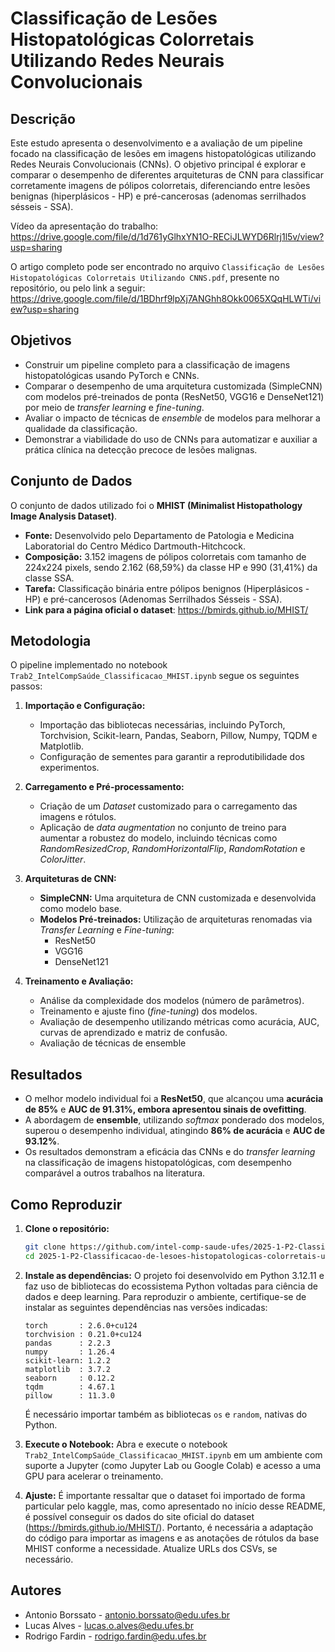 # Classificação de Lesões Histopatológicas Colorretais Utilizando Redes Neurais Convolucionais

## Descrição

Este estudo apresenta o desenvolvimento e a avaliação de um pipeline focado na classificação de lesões em imagens histopatológicas utilizando Redes Neurais Convolucionais (CNNs). O objetivo principal é explorar e comparar o desempenho de diferentes arquiteturas de CNN para classificar corretamente imagens de pólipos colorretais, diferenciando entre lesões benignas (hiperplásicos - HP) e pré-cancerosas (adenomas serrilhados sésseis - SSA).

Vídeo da apresentação do trabalho: https://drive.google.com/file/d/1d761yGlhxYN1O-RECiJLWYD6Rlrj1l5v/view?usp=sharing

O artigo completo pode ser encontrado no arquivo `Classificação de Lesões Histopatológicas Colorretais Utilizando CNNS.pdf`, presente no repositório, ou pelo link a seguir: https://drive.google.com/file/d/1BDhrf9lpXj7ANGhh8Okk0065XQqHLWTi/view?usp=sharing

## Objetivos

* Construir um pipeline completo para a classificação de imagens histopatológicas usando PyTorch e CNNs.
* Comparar o desempenho de uma arquitetura customizada (SimpleCNN) com modelos pré-treinados de ponta (ResNet50, VGG16 e DenseNet121) por meio de *transfer learning* e *fine-tuning*.
* Avaliar o impacto de técnicas de *ensemble* de modelos para melhorar a qualidade da classificação.
* Demonstrar a viabilidade do uso de CNNs para automatizar e auxiliar a prática clínica na detecção precoce de lesões malignas.

## Conjunto de Dados

O conjunto de dados utilizado foi o **MHIST (Minimalist Histopathology Image Analysis Dataset)**.

* **Fonte:** Desenvolvido pelo Departamento de Patologia e Medicina Laboratorial do Centro Médico Dartmouth-Hitchcock.
* **Composição:** 3.152 imagens de pólipos colorretais com tamanho de 224x224 pixels, sendo 2.162 (68,59%) da classe HP e 990 (31,41%) da classe SSA.
* **Tarefa:** Classificação binária entre pólipos benignos (Hiperplásicos - HP) e pré-cancerosos (Adenomas Serrilhados Sésseis - SSA).
* **Link para a página oficial o dataset**: https://bmirds.github.io/MHIST/

## Metodologia

O pipeline implementado no notebook `Trab2_IntelCompSaúde_Classificacao_MHIST.ipynb` segue os seguintes passos:

1.  **Importação e Configuração:**
    * Importação das bibliotecas necessárias, incluindo PyTorch, Torchvision, Scikit-learn, Pandas, Seaborn, Pillow, Numpy, TQDM e Matplotlib.
    * Configuração de sementes para garantir a reprodutibilidade dos experimentos.

2.  **Carregamento e Pré-processamento:**
    * Criação de um *Dataset* customizado para o carregamento das imagens e rótulos.
    * Aplicação de *data augmentation* no conjunto de treino para aumentar a robustez do modelo, incluindo técnicas como *RandomResizedCrop*, *RandomHorizontalFlip*, *RandomRotation* e *ColorJitter*.

3.  **Arquiteturas de CNN:**
    * **SimpleCNN:** Uma arquitetura de CNN customizada e desenvolvida como modelo base.
    * **Modelos Pré-treinados:** Utilização de arquiteturas renomadas via *Transfer Learning* e *Fine-tuning*:
        * ResNet50
        * VGG16
        * DenseNet121

4.  **Treinamento e Avaliação:**
    * Análise da complexidade dos modelos (número de parâmetros).
    * Treinamento e ajuste fino (*fine-tuning*) dos modelos.
    * Avaliação de desempenho utilizando métricas como acurácia, AUC, curvas de aprendizado e matriz de confusão.
    * Avaliação de técnicas de ensemble

## Resultados

* O melhor modelo individual foi a **ResNet50**, que alcançou uma **acurácia de 85%** e **AUC de 91.31%, embora apresentou sinais de ovefitting**.
* A abordagem de **ensemble**, utilizando *softmax* ponderado dos modelos, superou o desempenho individual, atingindo **86% de acurácia** e **AUC de 93.12%**.
* Os resultados demonstram a eficácia das CNNs e do *transfer learning* na classificação de imagens histopatológicas, com desempenho comparável a outros trabalhos na literatura.

## Como Reproduzir

1.  **Clone o repositório:**
    ```bash
    git clone https://github.com/intel-comp-saude-ufes/2025-1-P2-Classificacao-de-lesoes-histopatologicas-colorretais-utilizando-CNNs.git
    cd 2025-1-P2-Classificacao-de-lesoes-histopatologicas-colorretais-utilizando-CNNs
    ```

2.  **Instale as dependências:**
    O projeto foi desenvolvido em Python 3.12.11 e faz uso de bibliotecas do ecossistema Python voltadas para ciência de dados e deep learning. Para reproduzir o ambiente, certifique-se de instalar as seguintes dependências nas versões indicadas:
    ```
    torch       : 2.6.0+cu124
    torchvision : 0.21.0+cu124
    pandas      : 2.2.3
    numpy       : 1.26.4
    scikit-learn: 1.2.2
    matplotlib  : 3.7.2
    seaborn     : 0.12.2
    tqdm        : 4.67.1
    pillow      : 11.3.0
    ```
    É necessário importar também as bibliotecas `os` e `random`, nativas do Python.

4.  **Execute o Notebook:**
    Abra e execute o notebook `Trab2_IntelCompSaúde_Classificacao_MHIST.ipynb` em um ambiente com suporte a Jupyter (como Jupyter Lab ou Google Colab) e acesso a uma GPU para acelerar o treinamento.
5.  **Ajuste:**
    É importante ressaltar que o dataset foi importado de forma particular pelo kaggle, mas, como apresentado no início desse README, é possível conseguir os dados do site oficial do dataset (https://bmirds.github.io/MHIST/). Portanto, é necessária a adaptação do código para importar as imagens e as anotações de rótulos da base MHIST conforme a necessidade.
    Atualize URLs dos CSVs, se necessário.

## Autores

* Antonio Borssato - antonio.borssato@edu.ufes.br
* Lucas Alves - lucas.o.alves@edu.ufes.br
* Rodrigo Fardin - rodrigo.fardin@edu.ufes.br
